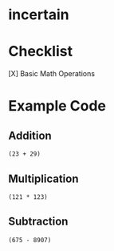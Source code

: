 # incertain

# Checklist
[X] Basic Math Operations

# Example Code
## Addition
```
(23 + 29)
```

## Multiplication
```
(121 * 123)
```
## Subtraction
```
(675 - 8907)
```